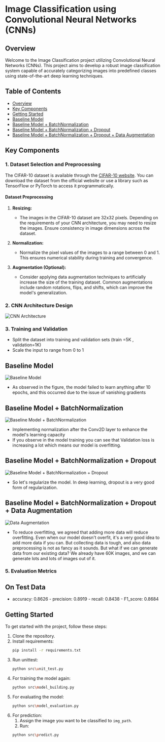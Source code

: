 # Image Classification using Convolutional Neural Networks (CNNs)

## Overview

Welcome to the Image Classification project utilizing Convolutional Neural Networks (CNNs). This project aims to develop a robust image classification system capable of accurately categorizing images into predefined classes using state-of-the-art deep learning techniques.

## Table of Contents

- [Overview](#overview)
- [Key Components](#key-components)
- [Getting Started](#getting-started)
- [Baseline Model](#baseline-model)
- [Baseline Model + BatchNormalization](#baseline-model--batchnormalization)
- [Baseline Model + BatchNormalization + Dropout](#baseline-model--batchnormalization--dropout)
- [Baseline Model + BatchNormalization + Dropout + Data Augmentation](#baseline-model--batchnormalization--dropout--data-augmentation)

## Key Components

### 1. Dataset Selection and Preprocessing

The CIFAR-10 dataset is available through the [CIFAR-10 website](https://www.cs.toronto.edu/~kriz/cifar.html). You can download the dataset from the official website or use a library such as TensorFlow or PyTorch to access it programmatically.

#### Dataset Preprocessing

1. **Resizing:**
   - The images in the CIFAR-10 dataset are 32x32 pixels. Depending on the requirements of your CNN architecture, you may need to resize the images. Ensure consistency in image dimensions across the dataset.

2. **Normalization:**
   - Normalize the pixel values of the images to a range between 0 and 1. This ensures numerical stability during training and convergence.

3. **Augmentation (Optional):**
   - Consider applying data augmentation techniques to artificially increase the size of the training dataset. Common augmentations include random rotations, flips, and shifts, which can improve the model's generalization.

### 2. CNN Architecture Design

![CNN Architecture](reports/figures/model.png)

### 3. Training and Validation

- Split the dataset into training and validation sets (train =5K , validation=1K)
- Scale the input to range from 0 to 1

## Baseline Model

![Baseline Model](reports/figures/00-vanshing_grad.JPG)

- As observed in the figure, the model failed to learn anything after 10 epochs, and this occurred due to the issue of vanishing gradients

## Baseline Model + BatchNormalization

![Baseline Model + BatchNormalization](reports/figures/01-overfitting.JPG)

- Implementing normalization after the Conv2D layer to enhance the model's learning capacity
- If you observe in the model training you can see that Validation loss is increasing a lot which means our model is overfitting.

## Baseline Model + BatchNormalization + Dropout

![Baseline Model + BatchNormalization + Dropout](reports/figures/03-schedule_dropout.JPG)

- So let's regularize the model. In deep learning, dropout is a very good form of regularization.


## Baseline Model + BatchNormalization + Dropout + Data Augmentation

![Data Augmentation](reports/figures/05-augmented_data_100epochs.JPG)

- To reduce overfitting, we agreed that adding more data will reduce overfitting. Even when our model doesn't overfit, it's a very good idea to add more data if you can. But collecting data is tough, and also data preprocessing is not as fancy as it sounds. But what if we can generate data from our existing data? We already have 60K images, and we can generate lots and lots of images out of it.

### 5. Evaluation Metrics

## On Test Data
- accuracy: 0.8626 - precision: 0.8919 - recall: 0.8438 - F1_score: 0.8684

## Getting Started

To get started with the project, follow these steps:

1. Clone the repository.
2. Install requirements:
    ```bash
    pip install -r requirements.txt
    ```
3. Run unittest:
    ```bash
    python src\unit_test.py
    ```
4. For training the model again:
    ```bash
    python src\model_building.py
    ```
5. For evaluating the model:
    ```bash
    python src\model_evaluation.py
    ```
6. For prediction:
    1. Assign the image you want to be classified to `img_path`.
    2. Run:
    ```bash
    python src\predict.py
    ```
